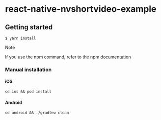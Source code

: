 # react-native-nvshortvideo-example

## Getting started

`$ yarn install`

> [!note]  
> If you use the npm command, refer to the [npm documentation](https://docs.npmjs.com/cli/install)

### Manual installation

#### iOS

`cd ios && pod install`

#### Android
`cd android && ./gradlew clean`
